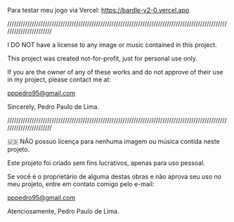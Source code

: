 Para testar meu jogo via Vercel:
https://bardle-v2-0.vercel.app

///////////////////////////////////////////////////////////////////////////////////////////////////////////////////////

I DO NOT have a license to any image or music contained in this project.

This project was created not-for-profit, just for personal use only.

If you are the owner of any of these works and do not approve of their use in my project, please contact me at:

pppedro95@gmail.com

Sincerely,
Pedro Paulo de Lima.

///////////////////////////////////////////////////////////////////////////////////////////////////////////////////////

🇺🇸 NÃO possuo licença para nenhuma imagem ou música contida neste projeto.

Este projeto foi criado sem fins lucrativos, apenas para uso pessoal.

Se você é o proprietário de alguma destas obras e não aprova seu uso no meu projeto, entre em contato comigo pelo e-mail:

pppedro95@gmail.com

Atenciosamente, Pedro Paulo de Lima.

